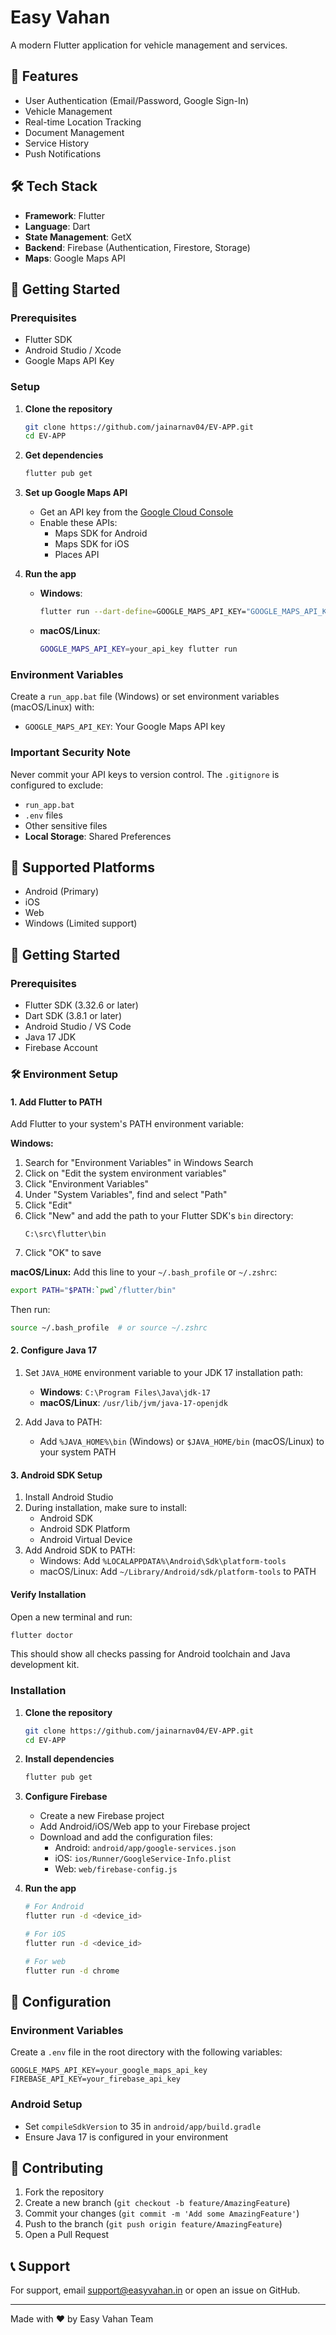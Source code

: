 # Easy Vahan

A modern Flutter application for vehicle management and services.

## 🚀 Features

- User Authentication (Email/Password, Google Sign-In)
- Vehicle Management
- Real-time Location Tracking
- Document Management
- Service History
- Push Notifications

## 🛠 Tech Stack

- **Framework**: Flutter
- **Language**: Dart
- **State Management**: GetX
- **Backend**: Firebase (Authentication, Firestore, Storage)
- **Maps**: Google Maps API

## 🚀 Getting Started

### Prerequisites

- Flutter SDK
- Android Studio / Xcode
- Google Maps API Key

### Setup

1. **Clone the repository**
   ```bash
   git clone https://github.com/jainarnav04/EV-APP.git
   cd EV-APP
   ```

2. **Get dependencies**
   ```bash
   flutter pub get
   ```

3. **Set up Google Maps API**
   - Get an API key from the [Google Cloud Console](https://console.cloud.google.com/)
   - Enable these APIs:
     - Maps SDK for Android
     - Maps SDK for iOS
     - Places API

4. **Run the app**
   - **Windows**:
     ```bash
     flutter run --dart-define=GOOGLE_MAPS_API_KEY="GOOGLE_MAPS_API_KEY" --dart-define=WEB_API_KEY="WEB_API_KEY"--dart-define=WEB_APP_ID=1:WEB_APP_ID
     ```
   - **macOS/Linux**:
     ```bash
     GOOGLE_MAPS_API_KEY=your_api_key flutter run
     ```

### Environment Variables

Create a `run_app.bat` file (Windows) or set environment variables (macOS/Linux) with:
- `GOOGLE_MAPS_API_KEY`: Your Google Maps API key

### Important Security Note

Never commit your API keys to version control. The `.gitignore` is configured to exclude:
- `run_app.bat`
- `.env` files
- Other sensitive files
- **Local Storage**: Shared Preferences

## 📱 Supported Platforms

- Android (Primary)
- iOS
- Web
- Windows (Limited support)

## 🚀 Getting Started

### Prerequisites

- Flutter SDK (3.32.6 or later)
- Dart SDK (3.8.1 or later)
- Android Studio / VS Code
- Java 17 JDK
- Firebase Account

### 🛠 Environment Setup

#### 1. Add Flutter to PATH
Add Flutter to your system's PATH environment variable:

**Windows:**
1. Search for "Environment Variables" in Windows Search
2. Click on "Edit the system environment variables"
3. Click "Environment Variables"
4. Under "System Variables", find and select "Path"
5. Click "Edit"
6. Click "New" and add the path to your Flutter SDK's `bin` directory:
   ```
   C:\src\flutter\bin
   ```
7. Click "OK" to save

**macOS/Linux:**
Add this line to your `~/.bash_profile` or `~/.zshrc`:
```bash
export PATH="$PATH:`pwd`/flutter/bin"
```
Then run:
```bash
source ~/.bash_profile  # or source ~/.zshrc
```

#### 2. Configure Java 17
1. Set `JAVA_HOME` environment variable to your JDK 17 installation path:
   - **Windows**: `C:\Program Files\Java\jdk-17`
   - **macOS/Linux**: `/usr/lib/jvm/java-17-openjdk`

2. Add Java to PATH:
   - Add `%JAVA_HOME%\bin` (Windows) or `$JAVA_HOME/bin` (macOS/Linux) to your system PATH

#### 3. Android SDK Setup
1. Install Android Studio
2. During installation, make sure to install:
   - Android SDK
   - Android SDK Platform
   - Android Virtual Device
3. Add Android SDK to PATH:
   - Windows: Add `%LOCALAPPDATA%\Android\Sdk\platform-tools`
   - macOS/Linux: Add `~/Library/Android/sdk/platform-tools` to PATH

#### Verify Installation
Open a new terminal and run:
```bash
flutter doctor
```
This should show all checks passing for Android toolchain and Java development kit.

### Installation

1. **Clone the repository**
   ```bash
   git clone https://github.com/jainarnav04/EV-APP.git
   cd EV-APP
   ```

2. **Install dependencies**
   ```bash
   flutter pub get
   ```

3. **Configure Firebase**
   - Create a new Firebase project
   - Add Android/iOS/Web app to your Firebase project
   - Download and add the configuration files:
     - Android: `android/app/google-services.json`
     - iOS: `ios/Runner/GoogleService-Info.plist`
     - Web: `web/firebase-config.js`

4. **Run the app**
   ```bash
   # For Android
   flutter run -d <device_id>
   
   # For iOS
   flutter run -d <device_id>
   
   # For web
   flutter run -d chrome
   ```

## 🔧 Configuration

### Environment Variables
Create a `.env` file in the root directory with the following variables:

```
GOOGLE_MAPS_API_KEY=your_google_maps_api_key
FIREBASE_API_KEY=your_firebase_api_key
```

### Android Setup
- Set `compileSdkVersion` to 35 in `android/app/build.gradle`
- Ensure Java 17 is configured in your environment

## 🤝 Contributing

1. Fork the repository
2. Create a new branch (`git checkout -b feature/AmazingFeature`)
3. Commit your changes (`git commit -m 'Add some AmazingFeature'`)
4. Push to the branch (`git push origin feature/AmazingFeature`)
5. Open a Pull Request

## 📞 Support

For support, email support@easyvahan.in or open an issue on GitHub.

---

Made with ❤️ by Easy Vahan Team
